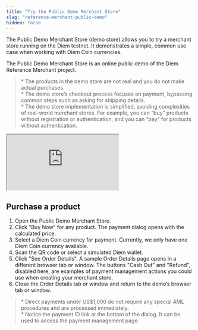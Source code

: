 ```yaml
---
title: "Try the Public Demo Merchant Store"
slug: "reference-merchant-public-demo"
hidden: false
---
```

The Public Demo Merchant Store (demo store) allows you to try a merchant store running on the Diem testnet. It demonstrates a simple, common use case when working with Diem Coin currencies.

The Public Demo Merchant Store is an online public demo of the Diem Reference Merchant project. 

<BlockQuote type="warning">
 * The products in the demo store are not real and you do not make actual purchases.
<br/>* The demo store’s checkout process focuses on payment, bypassing common steps such as asking for shipping details.
<br/>* The demo store implementation is simplified, avoiding complexities of real-world merchant stores. For example, you can “buy” products without registration or authentication, and you can “pay” for products without authentication. 
</BlockQuote>

<iframe src="https://demo-merchant.diem.com/"></iframe>

## Purchase a product


1. Open the Public Demo Merchant Store. 
2. Click "Buy Now" for any product. The payment dialog opens with the calculated price.
3. Select a Diem Coin currency for payment. Currently, we only have one Diem Coin currency available. 
4. Scan the QR code or select a simulated Diem wallet.
5. Click "See Order Details". A sample Order Details page opens in a different browser tab or window.
The buttons "Cash Out" and "Refund", disabled here, are examples of payment management actions you could use when creating your merchant store.
6. Close the Order Details tab or window and return to the demo’s browser tab or window.

<BlockQuote type="info">
* Direct payments under US$1,000 do not require any special AML procedures and are processed immediately.
<br/>* Notice the payment ID link at the bottom of the dialog. It can be used to access the payment management page. 
</BlockQuote>

<br/>
<ThankFirst/>
